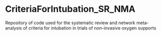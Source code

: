 # CriteriaForIntubation_SR_NMA
 Repository of code used for the systematic review and network meta-analysis of criteria for intubation in trials of non-invasive oxygen supports
